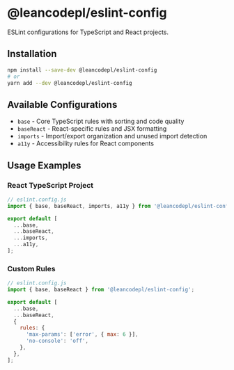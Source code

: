 # @leancodepl/eslint-config

ESLint configurations for TypeScript and React projects.

## Installation

```bash
npm install --save-dev @leancodepl/eslint-config
# or
yarn add --dev @leancodepl/eslint-config
```

## Available Configurations

- `base` - Core TypeScript rules with sorting and code quality
- `baseReact` - React-specific rules and JSX formatting  
- `imports` - Import/export organization and unused import detection
- `a11y` - Accessibility rules for React components

## Usage Examples

### React TypeScript Project

```javascript
// eslint.config.js
import { base, baseReact, imports, a11y } from '@leancodepl/eslint-config';

export default [
  ...base,
  ...baseReact,
  ...imports,
  ...a11y,
];
```

### Custom Rules

```javascript
// eslint.config.js
import { base, baseReact } from '@leancodepl/eslint-config';

export default [
  ...base,
  ...baseReact,
  {
    rules: {
      'max-params': ['error', { max: 6 }],
      'no-console': 'off',
    },
  },
];
```
